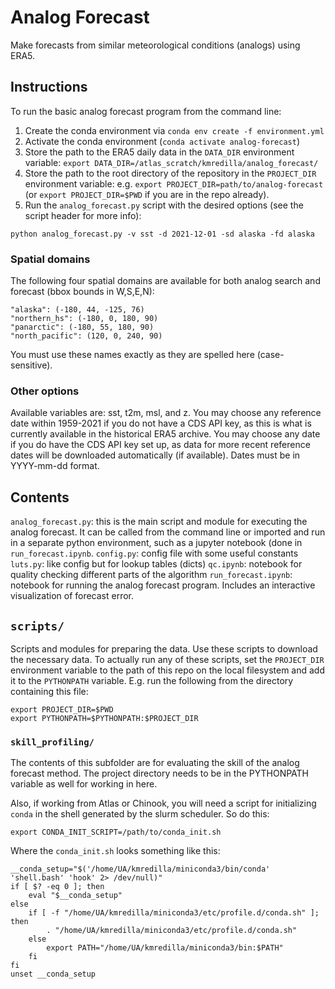 # Analog Forecast

Make forecasts from similar meteorological conditions (analogs) using ERA5. 

## Instructions

To run the basic analog forecast program from the command line:

1. Create the conda environment via `conda env create -f environment.yml`
2. Activate the conda environment (`conda activate analog-forecast`)
3. Store the path to the ERA5 daily data in the `DATA_DIR` environment variable: `export DATA_DIR=/atlas_scratch/kmredilla/analog_forecast/`
4. Store the path to the root directory of the repository in the `PROJECT_DIR` environment variable: e.g. `export PROJECT_DIR=path/to/analog-forecast` (or `export PROJECT_DIR=$PWD` if you are in the repo already). 
5. Run the `analog_forecast.py` script with the desired options (see the script header for more info):

```
python analog_forecast.py -v sst -d 2021-12-01 -sd alaska -fd alaska
```

### Spatial domains

The following four spatial domains are available for both analog search and forecast (bbox bounds in W,S,E,N):

```
"alaska": (-180, 44, -125, 76)
"northern_hs": (-180, 0, 180, 90)
"panarctic": (-180, 55, 180, 90)
"north_pacific": (120, 0, 240, 90)
```

You must use these names exactly as they are spelled here (case-sensitive).


### Other options

Available variables are: sst, t2m, msl, and z. 
You may choose any reference date within 1959-2021 if you do not have a CDS API key, as this is what is currently available in the historical ERA5 archive. You may choose any date if you do have the CDS API key set up, as data for more recent reference dates will be downloaded automatically (if available). Dates must be in YYYY-mm-dd format.

## Contents

`analog_forecast.py`: this is the main script and module for executing the analog forecast. It can be called from the command line or imported and run in a separate python environment, such as a jupyter notebook (done in `run_forecast.ipynb`.
`config.py`: config file with some useful constants
`luts.py`: like config but for lookup tables (dicts)
`qc.ipynb`: notebook for quality checking different parts of the algorithm
`run_forecast.ipynb`: notebook for running the analog forecast program. Includes an interactive visualization of forecast error.

## `scripts/`

Scripts and modules for preparing the data. Use these scripts to download the necessary data. To actually run any of these scripts, set the `PROJECT_DIR` environment variable to the path of this repo on the local filesystem and add it to the `PYTHONPATH` variable. E.g. run the following from the directory containing this file:

```
export PROJECT_DIR=$PWD
export PYTHONPATH=$PYTHONPATH:$PROJECT_DIR
```

### `skill_profiling/`

The contents of this subfolder are for evaluating the skill of the analog forecast method. The project directory needs to be in the PYTHONPATH variable as well for working in here. 

Also, if working from Atlas or Chinook, you will need a script for initializing `conda` in the shell generated by the slurm scheduler. So do this:

```
export CONDA_INIT_SCRIPT=/path/to/conda_init.sh
```

Where the `conda_init.sh` looks something like this:

```
__conda_setup="$('/home/UA/kmredilla/miniconda3/bin/conda' 'shell.bash' 'hook' 2> /dev/null)"
if [ $? -eq 0 ]; then
    eval "$__conda_setup"
else
    if [ -f "/home/UA/kmredilla/miniconda3/etc/profile.d/conda.sh" ]; then
        . "/home/UA/kmredilla/miniconda3/etc/profile.d/conda.sh"
    else
        export PATH="/home/UA/kmredilla/miniconda3/bin:$PATH"
    fi
fi
unset __conda_setup
```
